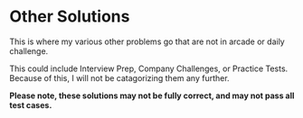 # Other Solutions

This is where my various other problems go that are not in arcade or daily challenge.


This could include Interview Prep, Company Challenges, or Practice Tests. Because of this, I will not be catagorizing them any further.

**Please note, these solutions may not be fully correct, and may not pass all test cases.**
